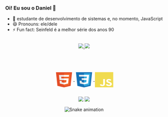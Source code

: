 ### Oi! Eu sou o Daniel 👋
- 🌱 estudante de desenvolvimento de sistemas e, no momento, JavaScript
- 😄 Pronouns: ele/dele
- ⚡ Fun fact: Seinfeld é a melhor série dos anos 90
##

<header class="chart">
  <a href="https://github.com/danielfragareisreadme ">
    <img height="180em" src="https://github-readme-stats.vercel.app/api?username=danielfragareis&show_icons=true&theme=algolia&include_all_commits=true&count_private=true"/>
  <img height="180em" src="https://github-readme-stats.vercel.app/api/top-langs/?username=danielfragareis&layout=compact&langs_count=16&theme=algolia"/>
</header>



<div style="display: inline_block" align="center"><br>
  <img align="center" alt="logo-HTML" height="50" width="60" src="https://raw.githubusercontent.com/devicons/devicon/master/icons/html5/html5-original.svg">
  <img align="center" alt="logo-CSS" height="50" width="60" src="https://raw.githubusercontent.com/devicons/devicon/master/icons/css3/css3-original.svg">
  <img align="center" alt="logo-Js" height="50" width="60" src="https://raw.githubusercontent.com/devicons/devicon/master/icons/javascript/javascript-plain.svg">

##
 
<div> 
  <a href = "mailto:danielfreis91@gmail.com"><img src="https://img.shields.io/badge/-Gmail-%23333?style=for-the-badge&logo=gmail&logoColor=white" target="_blank"></a>
  <a href="https://www.linkedin.com/in/daniel-fraga-63921325a" target="_blank"><img src="https://img.shields.io/badge/-LinkedIn-%230077B5?style=for-the-badge&logo=linkedin&logoColor=white" target="_blank"></a> 
</div>

<!-- O runworkflow deve ser feito manualmente toda a vez que se deseja atualizar o numero de repositórios que serão usados no snake  -->
 
 ![Snake animation](https://github.com/danielfragareis/danielfragareis/blob/output/github-contribution-grid-snake.svg)
 
 <!--
 
 
**danielfragareis/danielfragareis** is a ✨ _special_ ✨ repository because its `README.md` (this file) appears on your GitHub profile.

Here are some ideas to get you started:

- 🔭 I’m currently working on ...
- 🌱 I’m currently learning ...
- 👯 I’m looking to collaborate on ...
- 🤔 I’m looking for help with ...
- 💬 Ask me about ...
- 📫 How to reach me: ...
- 😄 Pronouns: ...
- ⚡ Fun fact: ...
-->
